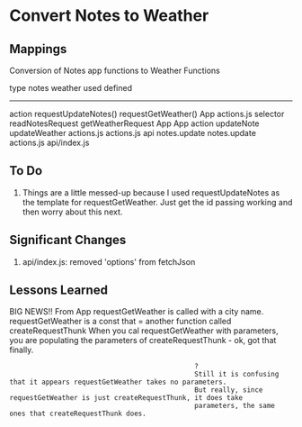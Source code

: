 # Convert Notes to Weather

## Mappings
Conversion of Notes app functions to Weather Functions

type         notes                             weather                   used                defined
---------    ----------------------------      -----------------------   -----------------   ---------------
action       requestUpdateNotes()              requestGetWeather()       App                 actions.js
selector     readNotesRequest                  getWeatherRequest         App                 App
action       updateNote                        updateWeather             actions.js          actions.js
api          notes.update                      notes.update              actions.js          api/index.js



## To Do
1. Things are a little messed-up because I used requestUpdateNotes as the template for requestGetWeather. Just get the id passing working and then worry about this next.


## Significant Changes
1. api/index.js: removed 'options' from fetchJson






## Lessons Learned
BIG NEWS!!
                                                  From App requestGetWeather is called with a city name.
                                                  requestGetWeather is a const that = another function called createRequestThunk
                                                  When you cal requestGetWeather with parameters, you are populating the 
                                                  parameters of createRequestThunk - ok, got that finally.
                                                  
                                                  ?
                                                  Still it is confusing that it appears requestGetWeather takes no parameters. 
                                                  But really, since requestGetWeather is just createRequestThunk, it does take
                                                  parameters, the same ones that createRequestThunk does.
